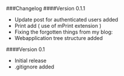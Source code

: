 ###Changelog
####Version 0.1.1
- Update post for authenticated users added
- Print add ( use of mPrint extension )  
- Fixing the forgotten things from my blog:
- Webapplication tree structure added

####Version 0.1
- Initial release
- .gitignore added
